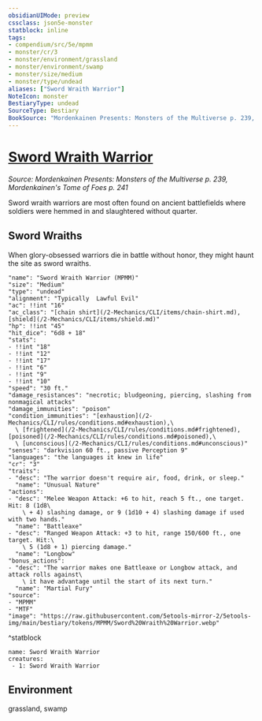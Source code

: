 ```yaml
---
obsidianUIMode: preview
cssclass: json5e-monster
statblock: inline
tags:
- compendium/src/5e/mpmm
- monster/cr/3
- monster/environment/grassland
- monster/environment/swamp
- monster/size/medium
- monster/type/undead
aliases: ["Sword Wraith Warrior"]
NoteIcon: monster
BestiaryType: undead
SourceType: Bestiary
BookSource: "Mordenkainen Presents: Monsters of the Multiverse p. 239, Mordenkainen's Tome of Foes p. 241"
---
```

# [Sword Wraith Warrior](2-Mechanics/CLI/bestiary/undead/sword-wraith-warrior-mpmm.md)
*Source: Mordenkainen Presents: Monsters of the Multiverse p. 239, Mordenkainen's Tome of Foes p. 241*  

Sword wraith warriors are most often found on ancient battlefields where soldiers were hemmed in and slaughtered without quarter.

## Sword Wraiths

When glory-obsessed warriors die in battle without honor, they might haunt the site as sword wraiths.

```statblock
"name": "Sword Wraith Warrior (MPMM)"
"size": "Medium"
"type": "undead"
"alignment": "Typically  Lawful Evil"
"ac": !!int "16"
"ac_class": "[chain shirt](/2-Mechanics/CLI/items/chain-shirt.md), [shield](/2-Mechanics/CLI/items/shield.md)"
"hp": !!int "45"
"hit_dice": "6d8 + 18"
"stats":
- !!int "18"
- !!int "12"
- !!int "17"
- !!int "6"
- !!int "9"
- !!int "10"
"speed": "30 ft."
"damage_resistances": "necrotic; bludgeoning, piercing, slashing from nonmagical attacks"
"damage_immunities": "poison"
"condition_immunities": "[exhaustion](/2-Mechanics/CLI/rules/conditions.md#exhaustion),\
  \ [frightened](/2-Mechanics/CLI/rules/conditions.md#frightened), [poisoned](/2-Mechanics/CLI/rules/conditions.md#poisoned),\
  \ [unconscious](/2-Mechanics/CLI/rules/conditions.md#unconscious)"
"senses": "darkvision 60 ft., passive Perception 9"
"languages": "the languages it knew in life"
"cr": "3"
"traits":
- "desc": "The warrior doesn't require air, food, drink, or sleep."
  "name": "Unusual Nature"
"actions":
- "desc": "Melee Weapon Attack: +6 to hit, reach 5 ft., one target. Hit: 8 (1d8\
    \ + 4) slashing damage, or 9 (1d10 + 4) slashing damage if used with two hands."
  "name": "Battleaxe"
- "desc": "Ranged Weapon Attack: +3 to hit, range 150/600 ft., one target. Hit:\
    \ 5 (1d8 + 1) piercing damage."
  "name": "Longbow"
"bonus_actions":
- "desc": "The warrior makes one Battleaxe or Longbow attack, and attack rolls against\
    \ it have advantage until the start of its next turn."
  "name": "Martial Fury"
"source":
- "MPMM"
- "MTF"
"image": "https://raw.githubusercontent.com/5etools-mirror-2/5etools-img/main/bestiary/tokens/MPMM/Sword%20Wraith%20Warrior.webp"
```
^statblock

```encounter-table
name: Sword Wraith Warrior
creatures:
 - 1: Sword Wraith Warrior
```

## Environment

grassland, swamp